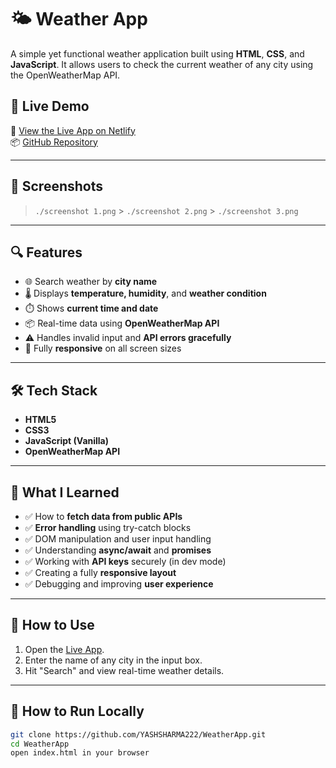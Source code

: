 # 🌤️ Weather App

A simple yet functional weather application built using **HTML**, **CSS**, and **JavaScript**. It allows users to check the current weather of any city using the OpenWeatherMap API.

## 🚀 Live Demo

🔗 [View the Live App on Netlify](https://whatsmycityweather.netlify.app)  
📦 [GitHub Repository](https://github.com/YASHSHARMA222/WeatherApp)

---

## 📸 Screenshots

> `./screenshot 1.png` > `./screenshot 2.png` > `./screenshot 3.png`

---

## 🔍 Features

- 🌐 Search weather by **city name**
- 🌡️ Displays **temperature, humidity**, and **weather condition**
- ⏱️ Shows **current time and date**
- 📦 Real-time data using **OpenWeatherMap API**
- ⚠️ Handles invalid input and **API errors gracefully**
- 📱 Fully **responsive** on all screen sizes

---

## 🛠️ Tech Stack

- **HTML5**
- **CSS3**
- **JavaScript (Vanilla)**
- **OpenWeatherMap API**

---

## 🎯 What I Learned

- ✅ How to **fetch data from public APIs**
- ✅ **Error handling** using try-catch blocks
- ✅ DOM manipulation and user input handling
- ✅ Understanding **async/await** and **promises**
- ✅ Working with **API keys** securely (in dev mode)
- ✅ Creating a fully **responsive layout**
- ✅ Debugging and improving **user experience**

---

## 🧠 How to Use

1. Open the [Live App](https://whatsmycityweather.netlify.app).
2. Enter the name of any city in the input box.
3. Hit "Search" and view real-time weather details.

---

## 📁 How to Run Locally

```bash
git clone https://github.com/YASHSHARMA222/WeatherApp.git
cd WeatherApp
open index.html in your browser
```
